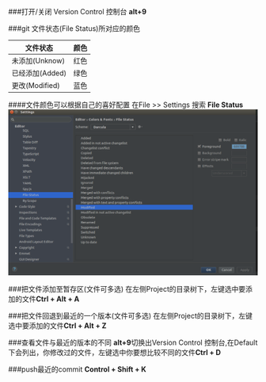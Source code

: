 ###打开/关闭 Version Control 控制台
**alt+9**

###git 文件状态(File Status)所对应的颜色

|文件状态 |颜色 |
|---|---|
|未添加(Unknow)|红色|
|已经添加(Added)|绿色|
|更改(Modified)|蓝色|

####文件颜色可以根据自己的喜好配置
在File >> Settings 搜索 **File Status**
![](/assets/snapshot13.png)


###把文件添加至暂存区(文件可多选)
在左侧Project的目录树下，左键选中要添加的文件**Ctrl + Alt + A**

###把文件回退到最近的一个版本(文件可多选)
在左侧Project的目录树下，左键选中要添加的文件**Ctrl + Alt + Z**

###查看文件与最近的版本的不同
**alt+9**切换出Version Control 控制台,在Default下会列出，你修改过的文件，左键选中你要想比较不同的文件**Ctrl + D**

###push最近的commit
**Control + Shift + K**























